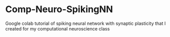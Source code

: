 # Comp-Neuro-SpikingNN
Google colab tutorial of spiking neural network with synaptic plasticity that I created for my computational neuroscience class
